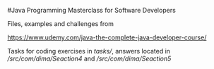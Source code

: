 #Java Programming Masterclass for Software Developers

Files, examples and challenges from 

https://www.udemy.com/java-the-complete-java-developer-course/

Tasks for coding exercises in _tasks/_, answers located in _/src/com/dima/Seaction4_ and _/src/com/dima/Seaction5_
